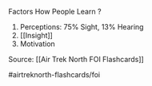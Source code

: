 Factors How People Learn
?
1. Perceptions: 75% Sight, 13% Hearing
2. [[Insight]]
3. Motivation
<!--SR:!2022-09-30,1,210-->

Source: [[Air Trek North FOI Flashcards]]

#airtreknorth-flashcards/foi